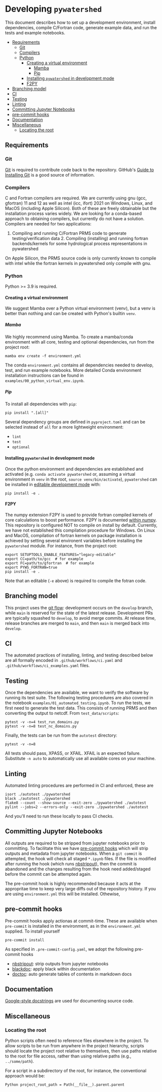 # Developing `pywatershed`

This document describes how to set up a development environment, install
dependencies, compile C/Fortran code, generate example data, and run the tests
and example notebooks.

<!-- START doctoc generated TOC please keep comment here to allow auto update -->
<!-- DON'T EDIT THIS SECTION, INSTEAD RE-RUN doctoc TO UPDATE -->

- [Requirements](#requirements)
  - [Git](#git)
  - [Compilers](#compilers)
  - [Python](#python)
    - [Creating a virtual environment](#creating-a-virtual-environment)
      - [Mamba](#mamba)
      - [Pip](#pip)
    - [Installing `pywatershed` in development mode](#installing-pywatershed-in-development-mode)
    - [F2PY](#f2py)
- [Branching model](#branching-model)
- [CI](#ci)
- [Testing](#testing)
- [Linting](#linting)
- [Committing Jupyter Notebooks](#committing-jupyter-notebooks)
- [pre-commit hooks](#pre-commit-hooks)
- [Documentation](#documentation)
- [Miscellaneous](#miscellaneous)
  - [Locating the root](#locating-the-root)

<!-- END doctoc generated TOC please keep comment here to allow auto update -->

## Requirements

### Git

[Git](https://git-scm.com/) is required to contribute code back to the
repository. GitHub's
[Guide to Installing Git](https://help.github.com/articles/set-up-git)
is a good source of information.

### Compilers

C and Fortran compilers are required. We are currently using gnu (gcc,
gfortran) 11 and 12 as well as intel (icc, ifort) 2021 on Windows, Linux, and
MacOS (including Apple Silicon). Both of these are freely obtainable but the
installation process varies widely. We are looking for a conda-based approach
to obtaining compilers, but currently do not have a solution. Compilers are
needed for two applications:

  1. Compiling and running C/Fortran PRMS code to generate testing/verification
  data 2. Compiling (installing) and running fortran backends/kernels for some
  hydrological process representations in pywatershed

On Apple Silicon, the PRMS source code is only currently known to compile with
intel while the fortran kernels in pywatershed only compile with gnu.

### Python

Python >= 3.9 is required.

#### Creating a virtual environment

We suggest Mamba over a Python virtual environment (venv), but a venv is better
than nothing and can be created with Python's builtin `venv`.

##### Mamba

We highly recommend using Mamba. To create a mamba/conda environment with all
core, testing and optional dependencies, run from the project root:

```
mamba env create -f environment.yml
```

The conda `environment.yml` contains all dependencies needed to develop, test,
and run example notebooks. More detailed Conda environment installation
instructions can be found in `examples/00_python_virtual_env.ipynb`.

##### Pip

To install all dependencies with `pip`:

```
pip install ".[all]"
```

Several  dependency groups are defined in `pyproject.toml` and can be selected
instead of `all` for a more lightweight environment:

- `lint`
- `test`
- `optional`

#### Installing `pywatershed` in development mode

Once the python environment and dependencies are established and activated
(e.g. `conda activate pywatershed` or, assuming a virtual environment in `venv`
in the root, `source venv/bin/activate`), `pywatershed` can be installed in
[editable development
mode](https://setuptools.pypa.io/en/latest/userguide/development_mode.html)
with:

``` pip install -e .  ```


#### F2PY

The numpy extension F2PY is used to provide fortran compiled kernels of core
calculations to boost performance. F2PY is documented [within
numpy](https://numpy.org/doc/stable/f2py/index.html). This repository is
configured NOT to compile on install by default. Currently, we have not
established this compilation procedure for Windows. On Linux and MacOS,
compilation of fortran kernels on package installation is achieved by setting
several environent variables before installing the `pywatershed` module.  For
instance, from the project root:

```
export SETUPTOOLS_ENABLE_FEATURES="legacy-editable"
export CC=path/to/gcc  # for example
export FC=path/to/gfortran  # for example
export PYWS_FORTRAN=true
pip install -e .
```

Note that an editable (`-e` above) is required to compile the fotran code.


## Branching model  
This project uses the [git
flow](https://nvie.com/posts/a-successful-git-branching-model/): development
occurs on the `develop` branch, while `main` is reserved for the state of the
latest release. Development PRs are typically squashed to `develop`, to avoid
merge commits. At release time, release branches are merged to `main`, and then
`main` is merged back into `develop`.


## CI  
The automated practices of installing, linting, and testing described below are
all formally encoded in `.github/workflows/ci.yaml` and
`.github/workflows/ci_examples.yaml` files.


## Testing  
Once the dependencies are available, we want to verify the software by running
its test suite. The following testing procedures are also covered in the
notebook `examples/01_automated_testing.ipynb`.  To run the tests, we first need
to generate the test data. This consists of running PRMS and then converting the
output to netcdf. From `test_data/scripts`:

```
pytest -v -n=4 test_run_domains.py
pytest -v -n=8 test_nc_domains.py
```

Finally, the tests can be run from the `autotest` directory:

``` pytest -v -n=8 ```

All tests should pass, XPASS, or XFAIL. XFAIL is an expected
failure. Substitute `-n auto` to automatically use all available cores on your
machine.


## Linting
Automated linting procedures are performed in CI and enforced, these are
```
isort ./autotest ./pywatershed
black ./autotest ./pywatershed
flake8 --count --show-source --exit-zero ./pywatershed ./autotest		
pylint --jobs=2 --errors-only --exit-zero ./pywatershed ./autotest
```

And you'll need to run these locally to pass CI checks.


## Committing Jupyter Notebooks
All outputs are required to be stripped from jupyter notebooks prior to
committing. To facilitate this we have
[pre-commit hooks](https://pre-commit.com/) which will strip
outputs and metadata from jupyter notebooks.  When a `git commit` is attempted,
the hook will check all staged `*.ipynb` files. If the file is modified after
running the hook (which runs
[nbstripout](https://github.com/kynan/nbstripout)), then the
commit is abandoned and the changes resulting from the hook need added/staged
before the commit can be attempted again.

The pre-commit hook is highly recommended because it acts at the appropritae
time to keep very large diffs out of the repository history. If you are using
`environment.yml` this will be installed. Othewise, 

## pre-commit hooks
Pre-commit hooks apply actionas at commit-time. These are available when
`pre-commit` is installed in the environment, as in the `environment.yml`
supplied. To install yourself

```
pre-commit install
```

As specified in `.pre-commit-config.yaml`, we adopt the following pre-commit
hooks

* [nbstripout](https://github.com/kynan/nbstripout):
  strip outputs from jupyter notebooks
* [blackdoc](https://github.com/keewis/blackdoc):
  apply black within documentation 
* [doctoc](https://github.com/thlorenz/doctoc): auto generate tables of
  contents in markdown docs


## Documentation
[Google-style docstrings](https://google.github.io/styleguide/pyguide.html#38-comments-and-docstrings)
are used for documenting source code. 



## Miscellaneous


### Locating the root

Python scripts often need to reference files elsewhere in the project. To allow
scripts to be run from anywhere in the project hierarchy, scripts should locate
the project root relative to themselves, then use paths relative to the root
for file access, rather than using relative paths (e.g., `../some/path`).

For a script in a subdirectory of the root, for instance, the conventional
approach would be:

```Python project_root_path = Path(__file__).parent.parent ```
